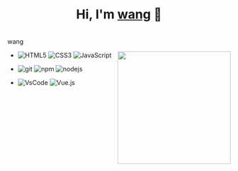 <h1 align="center">Hi, I'm <a href="https://github.com/wang060502">wang</a> 👋</h1>

<!-- #  My Tech Stack -->

<br/>wang
<!-- <a href="https://github.com/solmp"><img src="https://cdn.jsdelivr.net/gh/solmp/imgurl/icon/202110171435495.gif" align="right" height="180"/></a> -->
<a href="https://github.com/solmp"><img src="https://media.giphy.com/media/SWoSkN6DxTszqIKEqv/giphy.gif" align="right" height="255"/></a>
 
- ![HTML5](https://img.shields.io/badge/-HTML5-%23E44D27?style=flat-square&logo=html5&logoColor=ffffff)
  ![CSS3](https://img.shields.io/badge/-CSS3-%231572B6?style=flat-square&logo=css3)
  ![JavaScript](https://img.shields.io/badge/-JavaScript-%23F7DF1C?style=flat-square&logo=javascript&logoColor=000000&labelColor=%23F7DF1C&color=%23FFCE5A)
  
- <img alt="git" src="https://img.shields.io/badge/Git-F05032?style=flat-square&logo=git&logoColor=white" >
  <img alt="npm" src="https://img.shields.io/badge/-NPM-CB3837?style=flat-square&logo=npm&logoColor=white" />
  <img alt="nodejs" src="https://img.shields.io/badge/-nodejs-CB3837?style=flat-square&logo=npm&logoColor=white" />

- ![VsCode](https://img.shields.io/badge/Editor-VSCode-blue?style=flat-square&logo=visual-studio-code&logoColor=white) 
  ![Vue.js](https://img.shields.io/badge/-Vue.js-%232c3e50?style=flat-square&logo=Vue.js)
  
<br/>
